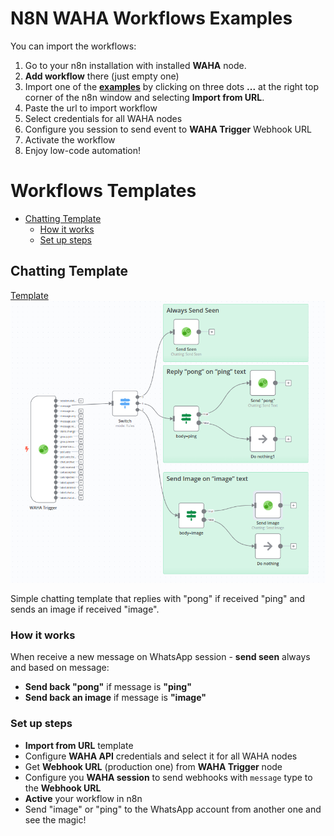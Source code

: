 # N8N WAHA Workflows Examples
You can import the workflows:
1. Go to your n8n installation with installed **WAHA** node.
2. **Add workflow** there (just empty one)
3. Import one of the [**examples**](#examples) by clicking on three dots **...** at the right top corner
	 of the n8n window and selecting **Import from URL**.
4. Paste the url to import workflow
5. Select credentials for all WAHA nodes
6. Configure you session to send event to **WAHA Trigger** Webhook URL
7. Activate the workflow
8. Enjoy low-code automation!


# Workflows Templates

<!-- toc -->

- [Chatting Template](#chatting-template)
  * [How it works](#how-it-works)
  * [Set up steps](#set-up-steps)

<!-- tocstop -->

## Chatting Template
[Template](https://raw.githubusercontent.com/devlikeapro/n8n-nodes-waha/master/n8n-workflows/WAHA___Chatting_Template.json)
![](WAHA___Chatting_Template.png)

Simple chatting template that replies with "pong" if received "ping" and sends an image if received "image".

### How it works
When receive a new message on WhatsApp session - **send seen** always and based on message:
- **Send back "pong"** if message is **"ping"**
- **Send back an image** if message is **"image"**

### Set up steps
- **Import from URL** template
- Configure **WAHA API** credentials and select it for all WAHA nodes
- Get **Webhook URL** (production one) from **WAHA Trigger** node
- Configure you **WAHA session** to send webhooks with `message` type to the **Webhook URL**
- **Active** your workflow in n8n
- Send "image" or "ping" to the WhatsApp account from another one and see the magic!
